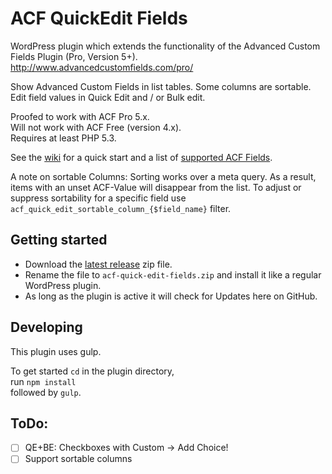 ACF QuickEdit Fields
====================

WordPress plugin which extends the functionality of the Advanced Custom Fields Plugin (Pro, Version 5+).  
http://www.advancedcustomfields.com/pro/

Show Advanced Custom Fields in list tables. Some columns are sortable.  
Edit field values in Quick Edit and / or Bulk edit.

Proofed to work with ACF Pro 5.x.  
Will not work with ACF Free (version 4.x).  
Requires at least PHP 5.3.

See the [wiki](https://github.com/mcguffin/acf-quick-edit-fields/wiki) for a quick start and a list of [supported ACF Fields](https://github.com/mcguffin/acf-quick-edit-fields/wiki/Supported-ACF-Fields).

A note on sortable Columns: Sorting works over a meta query. As a result, items with an
unset ACF-Value will disappear from the list. To adjust or suppress sortability for a specific field use
`acf_quick_edit_sortable_column_{$field_name}` filter.


Getting started
---------------

 - Download the [latest release](../../releases/latest) zip file.
 - Rename the file to `acf-quick-edit-fields.zip` and install it like a regular WordPress plugin.
 - As long as the plugin is active it will check for Updates here on GitHub.


Developing
----------

This plugin uses gulp.

To get started `cd` in the plugin directory,  
run `npm install`  
followed by `gulp`.


ToDo:
-----

 - [ ] QE+BE: Checkboxes with Custom -> Add Choice!
 - [ ] Support sortable columns
